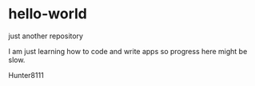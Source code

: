 # hello-world
just another repository


I am just learning how to code and write apps so progress here might be slow.


Hunter8111
